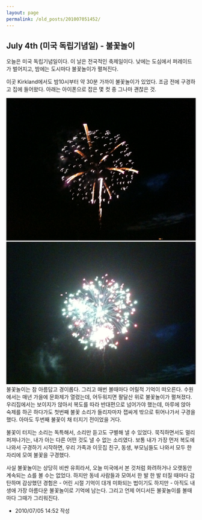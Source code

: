 ```yaml
---
layout: page
permalink: /old_posts/201007051452/
---
```


## July 4th (미국 독립기념일) - 불꽃놀이

오늘은 미국 독립기념일이다. 이 날은 전국적인 축제일이다. 낮에는 도심에서 퍼레이드가 벌어지고, 밤에는 도시마다 불꽃놀이가 펼쳐진다.

이곳 Kirkland에서도 밤10시부터 약 30분 가까이 불꽃놀이가 있었다. 조금 전에 구경하고 집에 들어왔다. 아래는 아이폰으로 잡은 몇 컷 중 그나마 괜찮은 것.

![c0003499_4c316f8b54f7a.jpg](201007051452/c0003499_4c316f8b54f7a.jpg)![c0003499_4c316f93e71d8.jpg](201007051452/c0003499_4c316f93e71d8.jpg)
불꽃놀이는 참 아름답고 경이롭다. 그리고 매번 볼때마다 어릴적 기억이 떠오른다. 수원에서는 매년 가을에 문화제가 열렸는데, 어두워지면 팔달산 위로 불꽃놀이가 펼쳐졌다. 우리집에서는 보이지가 않아서 복도를 따라 반대편으로 넘어가야 했는데, 마루에 앉아 숙제를 하곤 하다가도 첫번째 불꽃 소리가 들리자마자 잽싸게 밖으로 튀어나가서 구경을 했다. 아마도 두번째 불꽃이 채 터지기 전이었을 거다.

불꽃이 터지는 소리는 독특해서, 소리만 듣고도 구별해 낼 수 있었다. 묵직하면서도 멀리 퍼져나가는, 내가 아는 다른 어떤 것도 낼 수 없는 소리였다. 보통 내가 가장 먼저 복도에 나와서 구경하기 시작하면, 우리 가족과 이웃집 친구, 동생, 부모님들도 나와서 모두 한자리에 모여 불꽃을 구경했다.

사실 불꽃놀이는 상당히 비싼 유희라서, 오늘 미국에서 본 것처럼 화려하거나 오랫동안 계속되는 쇼를 볼 수는 없었다. 하지만 동네 사람들과 모여서 한 발 한 발 터질 때마다 감탄하며 감상했던 경험은 - 어린 시절 기억이 대개 미화되는 법이기도 하지만 - 아직도 내생애 가장 아름다운 불꽃놀이로 기억에 남는다. 그리고 언제 어디서든 불꽃놀이를 볼때마다 그때가 그리워진다.




- 2010/07/05 14:52 작성